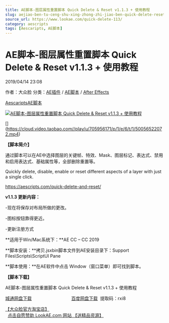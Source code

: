 ```yaml
---
title: AE脚本-图层属性重置脚本 Quick Delete & Reset v1.1.3 + 使用教程
slug: aejiao-ben-tu-ceng-shu-xing-zhong-zhi-jiao-ben-quick-delete-reset-v1-1-3-shi-yong-jiao-cheng
source_url: https://www.lookae.com/quick-delete-113/
category: aescripts
tags: [Aescaripts, AE脚本]
---
```

# AE脚本-图层属性重置脚本 Quick Delete & Reset v1.1.3 + 使用教程

2019/04/14 23:08

作者：大众脸
分类：[AE插件](https://www.lookae.com/after-effects/aechajian/) / [AE脚本](https://www.lookae.com/after-effects/aescripts/) / [After Effects](https://www.lookae.com/after-effects/)

[Aescaripts](https://www.lookae.com/tag/aescaripts/)[AE脚本](https://www.lookae.com/tag/ae%e8%84%9a%e6%9c%ac/)

[![AE脚本-图层属性重置脚本 Quick Delete & Reset v1.1.3 + 使用教程](https://www.lookae.com/wp-content/uploads/2017/12/Quick-Delete-Reset.jpg "AE脚本-图层属性重置脚本 Quick Delete & Reset v1.1.3 + 使用教程-LookAE.com")](https://www.lookae.com/wp-content/uploads/2017/12/Quick-Delete-Reset.jpg)

[﻿[﻿]("https://cloud.video.taobao.com//play/u/705956171/p/1/e/6/t/1/50056522072.mp4)](https://cloud.video.taobao.com//play/u/705956171/p/1/e/6/t/1/50056522072.mp4)

**【脚本简介】**

通过脚本可以在AE中选择图层的关键帧、特效、Mask、图层标记、表达式、禁用和启用表达式、基础属性等，全部删除重置等。

Quickly delete, disable, enable or reset different aspects of a layer with just a single click.

https://aescripts.com/quick-delete-and-reset/

**v1.1.3 更新内容：**

-现在将保存对布局所做的更改。

-图标按钮靠得更近。

-更新注册方式

**适用于Win/Mac系统下：**AE CC – CC 2019

**脚本安装：**拷贝.jsxbin脚本文件到AE安装目录下：Support Files\Scripts\ScriptUI Pane

**脚本使用：**在AE软件中点击 Window（窗口菜单）即可找到脚本。

**【脚本下载】**

AE脚本-图层属性重置脚本 Quick Delete & Reset v1.1.3 + 使用教程

[城通网盘下载](https://lookae.ctfile.com/fs/680462-365508644)                                [百度网盘下载](https://pan.baidu.com/s/1jCp-zO285CuchunEw-tUpw)  提取码：rxi8

[【大众脸官方淘宝店】](https://lookae.taobao.com/)                [点击自愿赞助 LookAE.com 网站 【送精品资源】](https://www.lookae.com/sponsor/)
